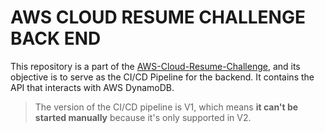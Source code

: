 # AWS CLOUD RESUME CHALLENGE BACK END

This repository is a part of the [AWS-Cloud-Resume-Challenge](https://github.com/keffren/aws_cloud_resume_challenge), and its objective is to serve as the CI/CD Pipeline for the backend. It contains the API that interacts with AWS DynamoDB.

> The version of the CI/CD pipeline is V1, which means **it can't be started manually** because it's only supported in V2.
